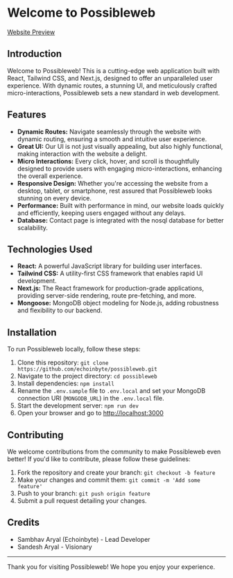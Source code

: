 # Welcome to Possibleweb

[Website Preview](https://possibleweb.vercel.app)

## Introduction

Welcome to Possibleweb! This is a cutting-edge web application built with React, Tailwind CSS, and Next.js, designed to offer an unparalleled user experience. With dynamic routes, a stunning UI, and meticulously crafted micro-interactions, Possibleweb sets a new standard in web development.

## Features

- **Dynamic Routes:** Navigate seamlessly through the website with dynamic routing, ensuring a smooth and intuitive user experience.
- **Great UI:** Our UI is not just visually appealing, but also highly functional, making interaction with the website a delight.
- **Micro Interactions:** Every click, hover, and scroll is thoughtfully designed to provide users with engaging micro-interactions, enhancing the overall experience.
- **Responsive Design:** Whether you're accessing the website from a desktop, tablet, or smartphone, rest assured that Possibleweb looks stunning on every device.
- **Performance:** Built with performance in mind, our website loads quickly and efficiently, keeping users engaged without any delays.
- **Database:** Contact page is integrated with the nosql database for better scalability.

## Technologies Used

- **React:** A powerful JavaScript library for building user interfaces.
- **Tailwind CSS:** A utility-first CSS framework that enables rapid UI development.
- **Next.js:** The React framework for production-grade applications, providing server-side rendering, route pre-fetching, and more.
- **Mongoose:** MongoDB object modeling for Node.js, adding robustness and flexibility to our backend.

## Installation

To run Possibleweb locally, follow these steps:

1. Clone this repository: `git clone https://github.com/echoinbyte/possibleweb.git`
2. Navigate to the project directory: `cd possibleweb`
3. Install dependencies: `npm install`
4. Rename the `.env.sample` file to `.env.local` and set your MongoDB connection URI (`MONGODB_URL`) in the `.env.local` file.
5. Start the development server: `npm run dev`
6. Open your browser and go to [http://localhost:3000](http://localhost:3000)

## Contributing

We welcome contributions from the community to make Possibleweb even better! If you'd like to contribute, please follow these guidelines:

1. Fork the repository and create your branch: `git checkout -b feature`
2. Make your changes and commit them: `git commit -m 'Add some feature'`
3. Push to your branch: `git push origin feature`
4. Submit a pull request detailing your changes.

## Credits

- Sambhav Aryal (Echoinbyte) - Lead Developer
- Sandesh Aryal - Visionary

---

Thank you for visiting Possibleweb! We hope you enjoy your experience.

